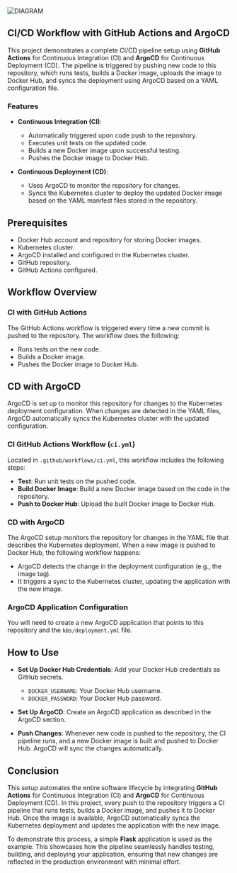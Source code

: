![DIAGRAM](https://github.com/user-attachments/assets/2e6d6c69-2d67-449f-b9dc-02f53d52e53b)

## CI/CD Workflow with GitHub Actions and ArgoCD

This project demonstrates a complete CI/CD pipeline setup using **GitHub Actions** for Continuous Integration (CI) and **ArgoCD** for Continuous Deployment (CD). The pipeline is triggered by pushing new code to this repository, which runs tests, builds a Docker image, uploads the image to Docker Hub, and syncs the deployment using ArgoCD based on a YAML configuration file.

### Features

- **Continuous Integration (CI)**:
  - Automatically triggered upon code push to the repository.
  - Executes unit tests on the updated code.
  - Builds a new Docker image upon successful testing.
  - Pushes the Docker image to Docker Hub.

- **Continuous Deployment (CD)**:
  - Uses ArgoCD to monitor the repository for changes.
  - Syncs the Kubernetes cluster to deploy the updated Docker image based on the YAML manifest files stored in the repository.

## Prerequisites

- Docker Hub account and repository for storing Docker images.
- Kubernetes cluster.
- ArgoCD installed and configured in the Kubernetes cluster.
- GitHub repository.
- GitHub Actions configured.

## Workflow Overview

### CI with GitHub Actions

The GitHub Actions workflow is triggered every time a new commit is pushed to the repository. The workflow does the following:

- Runs tests on the new code.
- Builds a Docker image.
- Pushes the Docker image to Docker Hub.

## CD with ArgoCD

ArgoCD is set up to monitor this repository for changes to the Kubernetes deployment configuration. When changes are detected in the YAML files, ArgoCD automatically syncs the Kubernetes cluster with the updated configuration.

### CI GitHub Actions Workflow (`ci.yml`)

Located in `.github/workflows/ci.yml`, this workflow includes the following steps:

- **Test**: Run unit tests on the pushed code.
- **Build Docker Image**: Build a new Docker image based on the code in the repository.
- **Push to Docker Hub**: Upload the built Docker image to Docker Hub.

### CD with ArgoCD

The ArgoCD setup monitors the repository for changes in the YAML file that describes the Kubernetes deployment. When a new image is pushed to Docker Hub, the following workflow happens:

- ArgoCD detects the change in the deployment configuration (e.g., the image tag).
- It triggers a sync to the Kubernetes cluster, updating the application with the new image.

### ArgoCD Application Configuration

You will need to create a new ArgoCD application that points to this repository and the `k8s/deployment.yml` file.

## How to Use

- **Set Up Docker Hub Credentials**: Add your Docker Hub credentials as GitHub secrets.
    - `DOCKER_USERNAME`: Your Docker Hub username.
    - `DOCKER_PASSWORD`: Your Docker Hub password.

- **Set Up ArgoCD**: Create an ArgoCD application as described in the ArgoCD section.

- **Push Changes**: Whenever new code is pushed to the repository, the CI pipeline runs, and a new Docker image is built and pushed to Docker Hub. ArgoCD will sync the changes automatically.

## Conclusion

This setup automates the entire software lifecycle by integrating **GitHub Actions** for Continuous Integration (CI) and **ArgoCD** for Continuous Deployment (CD). In this project, every push to the repository triggers a CI pipeline that runs tests, builds a Docker image, and pushes it to Docker Hub. Once the image is available, ArgoCD automatically syncs the Kubernetes deployment and updates the application with the new image.

To demonstrate this process, a simple **Flask** application is used as the example. This showcases how the pipeline seamlessly handles testing, building, and deploying your application, ensuring that new changes are reflected in the production environment with minimal effort.

